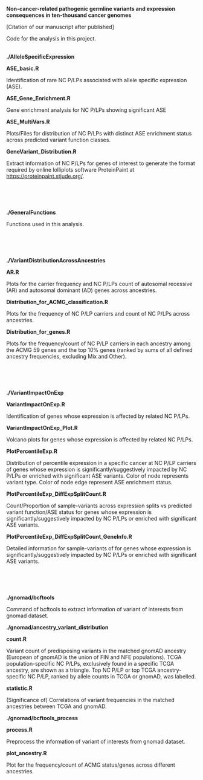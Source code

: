 **Non-cancer-related pathogenic germline variants and expression consequences in ten-thousand cancer genomes**

[Citation of our manuscript after published]

Code for the analysis in this project.<br /><br />

**./AlleleSpecificExpression**

**ASE_basic.R**

Identification of rare NC P/LPs associated with allele specific expression (ASE).

**ASE_Gene_Enrichment.R**

Gene enrichment analysis for NC P/LPs showing significant ASE

**ASE_MultiVars.R**

Plots/Files for distribution of NC P/LPs with distinct ASE enrichment status across predicted variant function classes.

**GeneVariant_Distribution.R**

Extract information of NC P/LPs for genes of interest to generate the format required by online lolliplots software ProteinPaint at https://proteinpaint.stjude.org/.

<br /><br /><br />


**./GeneralFunctions**

Functions used in this analysis.

<br /><br /><br />



**./VariantDistributionAcrossAncestries**

**AR.R**

Plots for the carrier frequency and NC P/LPs count of autosomal recessive (AR) and autosomal dominant (AD) genes across ancestries.

**Distribution_for_ACMG_classification.R**

Plots for the frequency of NC P/LP carriers and count of NC P/LPs across ancestries.

**Distribution_for_genes.R**

Plots for the frequency/count of NC P/LP carriers in each ancestry among the ACMG 59 genes and the top 10% genes (ranked by sums of all defined ancestry frequencies, excluding Mix and Other).

<br /><br /><br />




**./VariantImpactOnExp**

**VariantImpactOnExp.R**

Identification of genes whose expression is affected by related NC P/LPs.

**VariantImpactOnExp_Plot.R**

Volcano plots for genes whose expression is affected by related NC P/LPs.

**PlotPercentileExp.R**

Distribution of percentile expression in a specific cancer at NC P/LP carriers of genes whose expression is significantly/suggestively impacted by NC P/LPs or enriched with significant ASE variants. Color of node represents variant type. Color of node edge represent ASE enrichment status.

**PlotPercentileExp_DiffExpSplitCount.R**

Count/Proportion of sample-variants across expression splits vs predicted variant function/ASE status for genes whose expression is significantly/suggestively impacted by NC P/LPs or enriched with significant ASE variants.

**PlotPercentileExp_DiffExpSplitCount_GeneInfo.R**

Detailed information for sample-variants of for genes whose expression is significantly/suggestively impacted by NC P/LPs or enriched with significant ASE variants.

<br /><br /><br />




**./gnomad/bcftools**

Command of bcftools to extract information of variant of interests from gnomad dataset.

**./gnomad/ancestry_variant_distribution**

**count.R**

Variant count of predisposing variants in the matched gnomAD ancestry (European of gnomAD is the union of FIN and NFE populations). TCGA population-specific NC P/LPs, exclusively found in a specific TCGA ancestry, are shown as a triangle. Top NC P/LP or top TCGA ancestry-specific NC P/LP, ranked by allele counts in TCGA or gnomAD, was labelled.

**statistic.R**

(Significance of) Correlations of variant frequencies in the matched ancestries between TCGA and gnomAD.

**./gnomad/bcftools_process**

**process.R**

Preprocess the information of variant of interests from gnomad dataset.

**plot_ancestry.R**

Plot for the frequency/count of ACMG status/genes across different ancestries.
